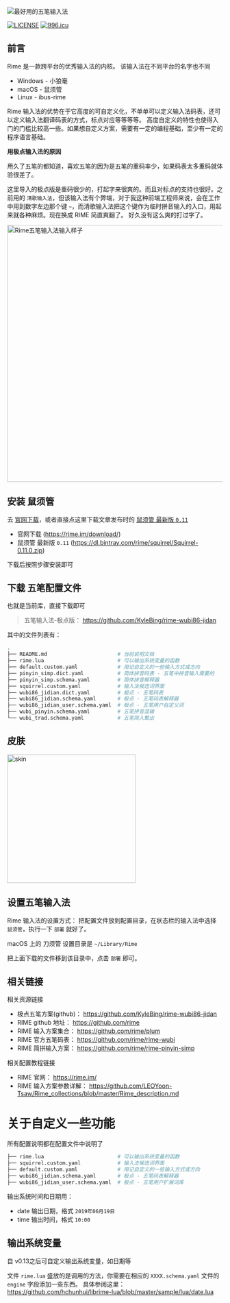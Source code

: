 
![最好用的五笔输入法](https://github.com/KyleBing/rime-wubi86-jidan/blob/master/imgs/2019-03-02%2012-34-37.2019-03-02%2012_44_17.gif)

[![LICENSE](https://img.shields.io/badge/license-Anti%20996-blue.svg)](https://github.com/996icu/996.ICU/blob/master/LICENSE) [![996.icu](https://img.shields.io/badge/link-996.icu-red.svg)](https://996.icu)



## 前言

Rime 是一款跨平台的优秀输入法的内核。
该输入法在不同平台的名字也不同

- Windows - 小狼毫
- macOS - 鼠须管
- Linux - ibus-rime

Rime 输入法的优势在于它高度的可自定义化，不单单可以定义输入法码表，还可以定义输入法翻译码表的方式，标点对应等等等等。
高度自定义的特性也使得入门的门槛比较高一些。如果想自定义方案，需要有一定的编程基础，至少有一定的程序语言基础。


__用极点输入法的原因__

用久了五笔的都知道，喜欢五笔的因为是五笔的重码率少，如果码表太多重码就体验很差了。

这里导入的极点版是重码很少的，打起字来很爽的。而且对标点的支持也很好。之前用的 `清歌输入法`，但该输入法有个弊端，对于我这种前端工程师来说，会在工作中用到数字左边那个键 `~`，而清歌输入法把这个键作为临时拼音输入的入口，用起来就各种麻烦。现在换成 RIME 简直爽翻了。 好久没有这么爽的打过字了。

<img src="https://github.com/KyleBing/rime-wubi86-jidan/blob/master/imgs/Rime%E4%BA%94%E7%AC%94%E8%BE%93%E5%85%A5%E6%B3%95.gif" width=600 title="Rime五笔输入法输入样子">



## 安装 鼠须管

去 [官网下载](https://rime.im/download/)，或者直接点这里下载文章发布时的 [鼠须管 最新版 `0.11`](https://dl.bintray.com/rime/squirrel/Squirrel-0.11.0.zip)
- 官网下载 (https://rime.im/download/)
- 鼠须管 最新版 `0.11` (https://dl.bintray.com/rime/squirrel/Squirrel-0.11.0.zip)

下载后按照步骤安装即可


## 下载 五笔配置文件

也就是当前库，直接下载即可
> 五笔输入法-极点版： https://github.com/KyleBing/rime-wubi86-jidan

其中的文件列表有：

```bash
.
├── README.md                       # 当前说明文档
├── rime.lua                        # 可以输出系统变量的函数
├── default.custom.yaml             # 用记自定义的一些输入方式或方向
├── pinyin_simp.dict.yaml           # 简体拼音码表 - 五笔中拼音输入需要的
├── pinyin_simp.schema.yaml         # 简体拼音解释器
├── squirrel.custom.yaml            # 输入法候选词界面
├── wubi86_jidian.dict.yaml         # 极点 - 五笔码表
├── wubi86_jidian.schema.yaml       # 极点 - 五笔码表解释器
├── wubi86_jidian_user.schema.yaml  # 极点 - 五笔用户自定义词
├── wubi_pinyin.schema.yaml         # 五笔拼音混输
└── wubi_trad.schema.yaml           # 五笔简入繁出
```


## 皮肤

<img title="skin" src="https://github.com/KyleBing/rime-wubi86-jidan/blob/master/imgs/skin.png" width=300>


## 设置五笔输入法

Rime 输入法的设置方式：
把配置文件放到配置目录，在状态栏的输入法中选择 `鼠须管`，执行一下 `部署` 就好了。

macOS 上的 刀须管 设置目录是 `~/Library/Rime`

把上面下载的文件移到该目录中，点击 `部署` 即可。


## 相关链接

相关资源链接

- 极点五笔方案(github)： https://github.com/KyleBing/rime-wubi86-jidan
- RIME github 地址：   https://github.com/rime
- RIME 输入方案集合：  https://github.com/rime/plum
- RIME 官方五笔码表：  https://github.com/rime/rime-wubi
- RIME 简拼输入方案：  https://github.com/rime/rime-pinyin-simp

相关配置教程链接

- RIME 官网：   https://rime.im/
- RIME 输入方案参数详解：  https://github.com/LEOYoon-Tsaw/Rime_collections/blob/master/Rime_description.md



# 关于自定义一些功能

所有配置说明都在配置文件中说明了

```bash
├── rime.lua                        # 可以输出系统变量的函数
├── squirrel.custom.yaml            # 输入法候选词界面
├── default.custom.yaml             # 用记自定义的一些输入方式或方向
├── wubi86_jidian.schema.yaml       # 极点 - 五笔码表解释器
├── wubi86_jidian_user.schema.yaml  # 极点 - 五笔用户扩展词库
```

输出系统时间和日期用：
- date 输出日期，格式 `2019年06月19日`
- time 输出时间，格式 `10:00`


## 输出系统变量

自 v0.13之后可自定义输出系统变量，如日期等

文件 `rime.lua` 盛放的是调用的方法，你需要在相应的 `XXXX.schema.yaml` 文件的 `engine` 字段添加一些东西。
具体参阅这里： https://github.com/hchunhui/librime-lua/blob/master/sample/lua/date.lua